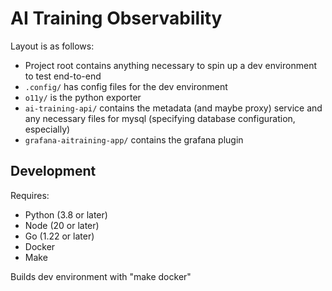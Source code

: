 # AI Training Observability

Layout is as follows:

- Project root contains anything necessary to spin up a dev environment to test end-to-end
- `.config/` has config files for the dev environment
- `o11y/` is the python exporter
- `ai-training-api/` contains the metadata (and maybe proxy) service and any necessary files for mysql (specifying database configuration, especially)
- `grafana-aitraining-app/` contains the grafana plugin

## Development
Requires:
- Python (3.8 or later)
- Node (20 or later)
- Go (1.22 or later)
- Docker
- Make

Builds dev environment with "make docker"